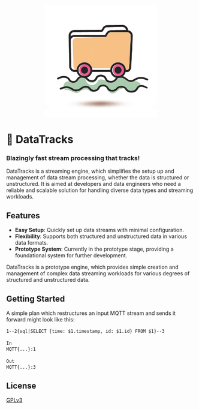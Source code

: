 <p align="center">
<img alt="Logo" height="300" src="/admin/logo-transparent.png?raw=true" title="DataTrack" width="300"/>
</p>

# 🚂 DataTracks

### Blazingly fast stream processing that tracks!

DataTracks is a streaming engine, which simplifies the setup up and management of data stream processing, whether the data is structured or unstructured. It is aimed at developers and data engineers who need a reliable and scalable solution for handling diverse data types and streaming workloads.

## Features

- **Easy Setup**: Quickly set up data streams with minimal configuration.
- **Flexibility**: Supports both structured and unstructured data in various data formats.
- **Prototype System**: Currently in the prototype stage, providing a foundational system for further development.

DataTracks is a prototype engine, which provides simple creation and management of complex data streaming workloads for
various degrees of structured and unstructured data.

## Getting Started

A simple plan which restructures an input MQTT stream and sends it forward might look like this:
```
1--2{sql|SELECT {time: $1.timestamp, id: $1.id} FROM $1}--3

In
MQTT{...}:1

Out
MQTT{...}:3
```

## License

[GPLv3](https://www.gnu.org/licenses/)

